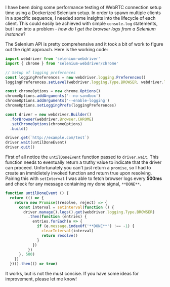 I have been doing some performance testing of WebRTC connection setup time using a Dockerized Selenium setup. In order to spawn multiple clients in a specific sequence, I needed some insights into the lifecycle of each client. This could easily be achieved with simple `console.log` statements, but I ran into a problem - *how do I get the browser logs from a Selenium instance*?

The Selenium API is pretty comprehensive and it took a bit of work to figure out the right approach. Here is the working code:

```javascript
import webdriver from 'selenium-webdriver'
import { chrome } from 'selenium-webdriver/chrome'

// Setup of logging preferences
const loggingPreferences = new webdriver.logging.Preferences()
loggingPreferences.setLevel(webdriver.logging.Type.BROWSER, webdriver.logging.Level.ALL)

const chromeOptions = new chrome.Options()
chromeOptions.addArguments('--no-sandbox')
chromeOptions.addArguments('--enable-logging')
chromeOptions.setLoggingPrefs(loggingPreferences)

const driver = new webdriver.Builder()
  .forBrowser(webdriver.Browser.CHROME)
  .setChromeOptions(chromeOptions)
  .build()

driver.get(`http://example.com/test`)
driver.wait(untilDoneEvent)
driver.quit()
```

First of all notice the `untilDoneEvent` function passed to `driver.wait`. This function needs to eventually return a truthy value to indicate that the driver can proceed. Unfortunately you can't just return a `promise`, so I had to create an immidietely invoked function and return true upon resolving. Pairing this with `setInterval` I was able to fetch browser logs every **500ms** and check for any message containing my done signal, `**DONE**`.

```javascript
function untilDoneEvent () {
  return (() => {
    return new Promise((resolve, reject) => {
      const interval = setInterval(function () {
        driver.manage().logs().get(webdriver.logging.Type.BROWSER)
          .then(function (entries) {
            entries.forEach(e => {
              if (e.message.indexOf('**DONE**') !== -1) {
                clearInterval(interval)
                return resolve()
              }
            })
          })
      }, 500)
    })
  })().then(() => true)
```

It works, but is not the must concise. If you have some ideas for improvement, please let me know!
